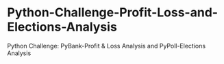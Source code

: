 # Python-Challenge-Profit-Loss-and-Elections-Analysis
Python Challenge: PyBank-Profit &amp; Loss Analysis and PyPoll-Elections Analysis
